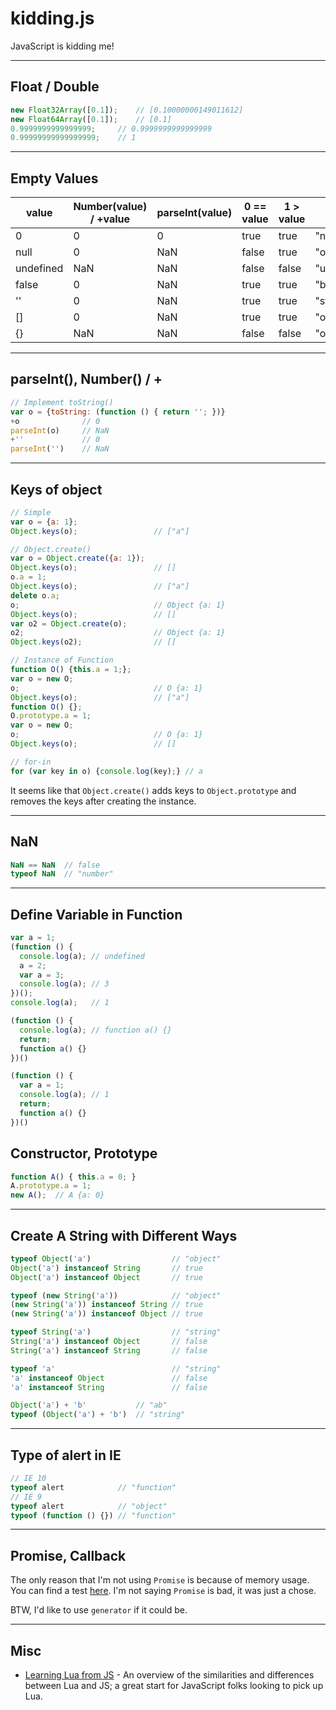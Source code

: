 # kidding.js
JavaScript is kidding me!


----------

## Float / Double

```js
new Float32Array([0.1]);    // [0.10000000149011612]
new Float64Array([0.1]);    // [0.1]
0.9999999999999999;     // 0.9999999999999999
0.99999999999999999;    // 1
```


----------

## Empty Values

value     | Number(value) / +value | parseInt(value) | 0 == value | 1 > value | typeof value
----------|------------------------|-----------------|------------|-----------|--------------
0         | 0                      | 0               | true       | true      | "number"   
null      | 0                      | NaN             | false      | true      | "object"
undefined | NaN                    | NaN             | false      | false     | "undefined"
false     | 0                      | NaN             | true       | true      | "boolean"
''        | 0                      | NaN             | true       | true      | "string"
[]        | 0                      | NaN             | true       | true      | "object"
{}        | NaN                    | NaN             | false      | false     | "object"


----------

## parseInt(), Number() / +

```js
// Implement toString()
var o = {toString: (function () { return ''; })}
+o              // 0
parseInt(o)     // NaN
+''             // 0
parseInt('')    // NaN
```


----------

## Keys of object

```js
// Simple
var o = {a: 1};
Object.keys(o);                 // ["a"]

// Object.create()
var o = Object.create({a: 1});
Object.keys(o);                 // []
o.a = 1;
Object.keys(o);                 // ["a"]
delete o.a;
o;                              // Object {a: 1}
Object.keys(o);                 // []
var o2 = Object.create(o);
o2;                             // Object {a: 1}
Object.keys(o2);                // []

// Instance of Function
function O() {this.a = 1;};
var o = new O;
o;                              // O {a: 1}
Object.keys(o);                 // ["a"]
function O() {};
O.prototype.a = 1;
var o = new O;
o;                              // O {a: 1}
Object.keys(o);                 // []

// for-in
for (var key in o) {console.log(key);} // a
```

It seems like that `Object.create()` adds keys to `Object.prototype` and removes the keys after creating the instance.


----------

## NaN

```js
NaN == NaN  // false
typeof NaN  // "number"
```


----------

## Define Variable in Function

```js
var a = 1;
(function () {
  console.log(a); // undefined
  a = 2;
  var a = 3;
  console.log(a); // 3
})();
console.log(a);   // 1
```

```js
(function () { 
  console.log(a); // function a() {}
  return;
  function a() {}
})()
```

```js
(function () { 
  var a = 1; 
  console.log(a); // 1
  return; 
  function a() {}
})()
```


## Constructor, Prototype

```js
function A() { this.a = 0; }
A.prototype.a = 1;
new A();  // A {a: 0}
```


----------

## Create A String with Different Ways

```js
typeof Object('a')                  // "object"
Object('a') instanceof String       // true
Object('a') instanceof Object       // true

typeof (new String('a'))            // "object"
(new String('a')) instanceof String // true
(new String('a')) instanceof Object // true

typeof String('a')                  // "string"
String('a') instanceof Object       // false
String('a') instanceof String       // false

typeof 'a'                          // "string"
'a' instanceof Object               // false
'a' instanceof String               // false

Object('a') + 'b'           // "ab"
typeof (Object('a') + 'b')  // "string"
```


----------

## Type of alert in IE

```js
// IE 10
typeof alert            // "function" 
// IE 9
typeof alert            // "object" 
typeof (function () {}) // "function" 
```


----------

## Promise, Callback

The only reason that I'm not using `Promise` is because of memory usage. You can find a test [here](./benchmarks/promise-vs-callback). I'm not saying `Promise` is bad, it was just a chose.

BTW, I'd like to use `generator` if it could be.


----------

## Misc

- [Learning Lua from JS](http://phrogz.net/lua/LearningLua_FromJS.html) - An overview of the similarities and differences between Lua and JS; a great start for JavaScript folks looking to pick up Lua.

